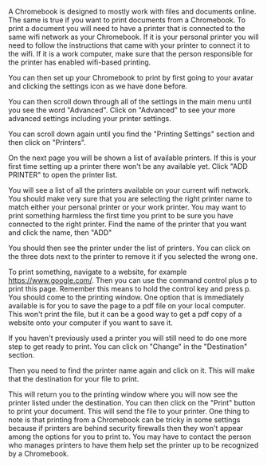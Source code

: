 A Chromebook is designed to mostly work with files and documents online. The same is true if you want to print documents from a Chromebook. To print a document you will need to have a printer that is connected to the same wifi network as your Chromebook. If it is your personal printer you will need to follow the instructions that came with your printer to connect it to the wifi. If it is a work computer, make sure that the person responsible for the printer has enabled wifi-based printing. 

You can then set up your Chromebook to print by first going to your avatar and clicking the settings icon as we have done before. 

You can then scroll down through all of the settings in the main menu until you see the word "Advanced". Click on "Advanced" to see your more advanced settings including your printer settings. 

You can scroll down again until you find the "Printing Settings" section and then click on "Printers".

On the next page you will be shown a list of available printers. If this is your first time setting up a printer there won't be any available yet. Click "ADD PRINTER" to open the printer list. 

You will see a list of all the printers available on your current wifi network. You should make very sure that you are selecting the right printer name to match either your personal printer or your work printer. You may want to print something harmless the first time you print to be sure you have connected to the right printer. Find the name of the printer that you want and click the name, then "ADD"

You should then see the printer under the list of printers. You can click on the three dots next to the printer to remove it if you selected the wrong one. 

To print something, navigate to a website, for example https://www.google.com/. Then you can use the command control plus p to print this page. Remember this means to hold the control key and press p. You should come to the printing window. One option that is immediately available is for you to save the page to a pdf file on your local computer. This won't print the file, but it can be a good way to get a pdf copy of a website onto your computer if you want to save it. 

If you haven't previously used a printer you will still need to do one more step to get ready to print. You can click on  "Change" in the "Destination" section. 

Then you need to find the printer name again and click on it. This will make that the destination for your file to print.

This will return you to the printing window where you will now see the printer listed under the destination. You can then click on the "Print" button to print your document. This will send the file to your printer. One thing to note is that printing from a Chromebook can be tricky in some settings because if printers are behind security firewalls then they won't appear among the options for you to print to. You may have to contact the person who manages printers to have them help set the printer up to be recognized by a Chromebook. 

